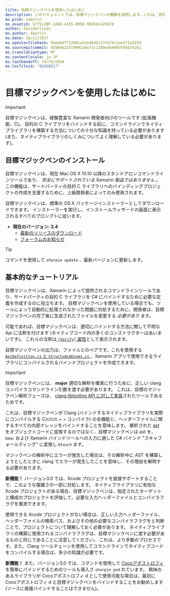 ```yaml
---
title: 目標マジックペンを使用したはじめに
description: このドキュメントでは、目標マジックペンの概要を説明します。これは、目的の C コードへの C# バインディングの作成を自動化するために使用されるツールです。
ms.prod: xamarin
ms.assetid: 577512BF-1A90-41E5-89DE-9E056C478678
author: davidortinau
ms.author: daortin
ms.date: 10/11/2017
ms.openlocfilehash: 5bee8df72290cab3ed6d5c23fef6c2ae2f1a2559
ms.sourcegitcommit: d1980b2251999224e71c1289e4b4097595b7e261
ms.translationtype: MT
ms.contentlocale: ja-JP
ms.lasthandoff: 10/29/2020
ms.locfileid: "92928517"
---
```

# <a name="getting-started-with-objective-sharpie"></a>目標マジックペンを使用したはじめに

> [!IMPORTANT]
> 目標マジックペンは、経験豊富な Xamarin 開発者向けのツールです (拡張機能、C)。 目的の C ライブラリをバインドする前に、コマンドラインでネイティブライブラリを構築する方法についての十分な知識を持っている必要があります (また、ネイティブライブラリのしくみについてよく理解している必要があります)。

<a name="installing"></a>

## <a name="installing-objective-sharpie"></a>目標マジックペンのインストール

目標マジックペンは、現在 Mac OS X 10.10 以降のスタンドアロンコマンドラインツールであり、 _完全にサポートされている Xamarin 製品ではありません_ 。 この機能は、サードパーティの目的 C ライブラリへのバインディングプロジェクトの作成を支援するために、上級開発者によってのみ使用されます。

目標マジックペンは、標準の OS X パッケージインストーラーとしてダウンロードできます。
インストーラーを実行し、インストールウィザードの画面に表示されるすべてのプロンプトに従います。

- **現在のバージョン: 3.4**
  - [最新のリリースのダウンロード](https://aka.ms/objective-sharpie)
  - [フォーラムのお知らせ](https://forums.xamarin.com/discussion/104800/objective-sharpie-3-4)

> [!TIP]
> コマンドを使用して `sharpie update` 、最新バージョンに更新します。

## <a name="basic-walkthrough"></a>基本的なチュートリアル

目標マジックペンは、Xamarin によって提供されるコマンドラインツールであり、サードパーティの目的 C ライブラリを C# にバインドするために必要な定義を作成するのに役立ちます。
目標マジックペンを使用している場合でも、ツールによって自動的に処理されなかった問題に対処するために、開発者は、目標マジックペンの完了後に生成されたファイルを変更する *必要があり* ます。

可能であれば、目標マジックペンは、適切にバインドする方法に関して不明な Api に注釈を付けます (ネイティブコード内の多くのコンストラクターはあいまいです)。
これらの注釈は[ `[Verify]` 属性](~/cross-platform/macios/binding/objective-sharpie/platform/verify.md)として表示されます。

目標マジックペンの出力は、ファイルとのペアです。これを使用する[ `ApiDefinition.cs` と `StructsAndEnums.cs` ](~/cross-platform/macios/binding/objective-sharpie/platform/apidefinitions-structsandenums.md) 、Xamarin アプリで使用できるライブラリにコンパイルされるバインドプロジェクトを作成できます。

> [!IMPORTANT]
> 目標マジックペンには、 **major** 適切な解析を確実に行うために、正しい clang コンパイラコマンドライン引数を渡す必要があります。 これは、目標のマジックペン解析フェーズは、 [clang libtooling API に対して実装](https://clang.llvm.org/docs/LibTooling.html)されたツールであるためです。

これは、目標マジックペンが Clang (バインドするネイティブライブラリを実際にコンパイルする C/c/c/c + + コンパイラ) の全機能と、ヘッダーファイルに関するすべての内部ナレッジをバインドすることを意味します。
解析された [ast](https://en.wikipedia.org/wiki/Abstract_syntax_tree) をオブジェクトコードに変換するのではなく、目標マジックペンは ast を、 `bmac` および Xamarin バインドツールへの入力に適した C# バインド "スキャフォールディング" に変換し `btouch` ます。

マジックペンの解析中にエラーが発生した場合は、その解析中に AST を構築しようとしたときに clang でエラーが発生したことを意味し、その理由を解明する必要があります。

**新機能！** バージョン3.0 では、Xcode プロジェクトを直接サポートすることで、このような複雑さの一部に対処します。 ネイティブライブラリに有効な Xcode プロジェクトがある場合、目標マジックペンは、指定されたターゲットと構成のプロジェクトを評価して、必要な入力ヘッダーファイルとコンパイラフラグを推測できます。

使用できる Xcode プロジェクトがない場合は、正しい入力ヘッダーファイル、ヘッダーファイルの検索パス、およびその他の必要なコンパイラフラグをと判断ことで、プロジェクトについて理解しておく必要があります。 ネイティブライブラリの構築に使用されるコンパイラフラグは、目標マジックペンに渡す必要があるものと同じであることに注意してください。 これは、より手動のプロセスです。また、Clang ツールチェーンを使用してコマンドラインでネイティブコードをコンパイルする場合は、多少の知識が必要です。

**新機能！** また、バージョン3.0 では、コマンドを使用して [Cocoアポストロフィ](https://cocoapods.org) を簡単にバインドするためのツールも導入さ `sharpie pod` れています。
興味のあるライブラリが Cocoアポストロフィ d として使用可能な場合は、最初に Cocoアポストロフィ d と目標マジックペンをバインドすることをお勧めします (ソースに直接バインドすることはできません)。
